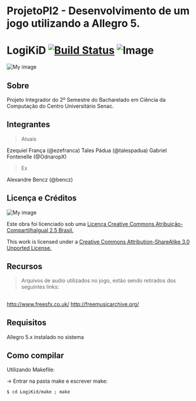 ProjetoPI2 - Desenvolvimento de um jogo utilizando a Allegro 5.
====================
LogiKiD [![Build Status](https://travis-ci.org/senacbcc/BCC-2s13-PI2-LOGIKID.png?branch=master)](https://travis-ci.org/senacbcc/BCC-2s13-PI2-LOGIKID)
![Image](https://www.codeship.io/projects/af8085f0-7175-0131-528c-52eca1210e5b/status)
====================
![My image](https://raw.github.com/senacbcc/BCC-2s13-PI2-LOGIKID/master/bin/data/images/intro/intro.png)

Sobre
---------------------
Projeto Integrador do 2º Semestre do Bacharelado em Ciência da Computação do Centro Universitário Senac.

Integrantes
---------------------
> Atuais

Ezequiel França    (@ezefranca)
Tales Pádua        (@talespadua)
Gabriel Fontenelle (@OdnaropX)

> Ex

Alexandre Bencz    (@bencz)

Licença e Créditos
----------------------

![My image](http://i.creativecommons.org/l/by-sa/3.0/88x31.png)

Este obra foi licenciado sob uma [Licença Creative Commons Atribuição-CompartilhaIgual 2.5 Brasil.](http://creativecommons.org/choose/results-one?license_code=by-sa&jurisdiction=br&version=2.5&lang=pt_BR)


This work is licensed under a [Creative Commons Attribution-ShareAlike 3.0 Unported License.](http://creativecommons.org/licenses/by-sa/3.0/)

Recursos
----------------------

> Arquivos de audio utilizados no jogo, estão sendo retirados dos seguintes links:

> ##
http://www.freesfx.co.uk/
http://freemusicarchive.org/

Requisitos
----------------------

Allegro 5.x instalado no sistema

Como compilar
----------------------

Utilizando Makefile:

-> Entrar na pasta make e escrever make:
```
$ cd LogiKid/make ; make
```

```

